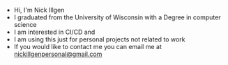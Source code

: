 - Hi, I'm Nick Illgen
- I graduated from the University of Wisconsin with a Degree in computer science
- I am interested in CI/CD and 
- I am using this just for personal projects not related to work
- If you would like to contact me you can email me at nickillgenpersonal@gmail.com
